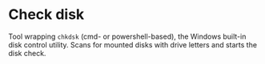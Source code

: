 # Check disk

Tool wrapping `chkdsk` (cmd- or powershell-based), the Windows built-in disk control utility.
Scans for mounted disks with drive letters and starts the disk check.
